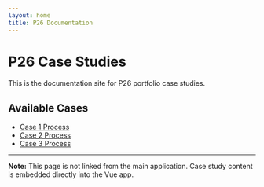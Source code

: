 ```yaml
---
layout: home
title: P26 Documentation
---
```


# P26 Case Studies

This is the documentation site for P26 portfolio case studies.

## Available Cases

- [Case 1 Process](/cases/case1-process)
- [Case 2 Process](/cases/case2-process)
- [Case 3 Process](/cases/case3-process)

---

**Note:** This page is not linked from the main application. Case study content is embedded directly into the Vue app.
